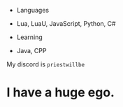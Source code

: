 - Languages
 - Lua, LuaU, JavaScript, Python, C#


- Learning
 -  Java, CPP


My discord is `priestwillbe`

# I have a huge ego.
